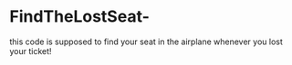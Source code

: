 # FindTheLostSeat-
this code is supposed to find your seat in the airplane whenever you lost your ticket!
